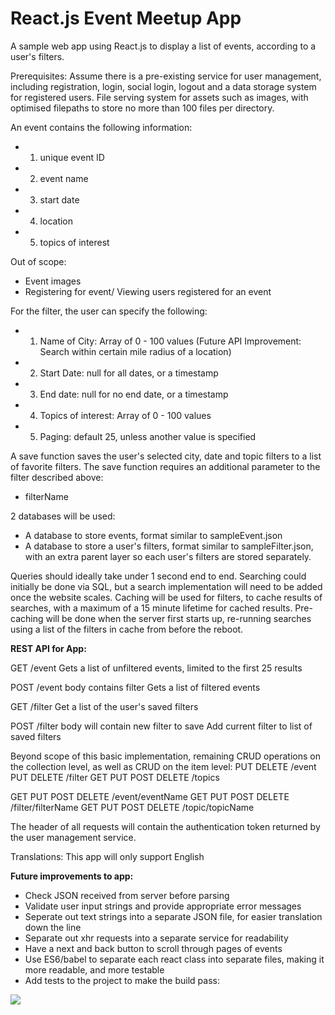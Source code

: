 # React.js Event Meetup App

A sample web app using React.js to display a list of events, according to a user's filters.

Prerequisites:
Assume there is a pre-existing service for user management, including registration, login, social login, logout and a data storage system for registered users.
File serving system for assets such as images, with optimised filepaths to store no more than 100 files per directory.

An event contains the following information:
- 1. unique event ID
- 2. event name
- 3. start date
- 4. location
- 5. topics of interest

Out of scope:
- Event images
- Registering for event/ Viewing users registered for an event

For the filter, the user can specify the following:
- 1. Name of City: Array of 0 - 100 values (Future API Improvement: Search within certain mile radius of a location)
- 2. Start Date: null for all dates, or a timestamp
- 3. End date: null for no end date, or a timestamp
- 4. Topics of interest: Array of 0 - 100 values
- 5. Paging: default 25, unless another value is specified

A save function saves the user's selected city, date and topic filters to a list of favorite filters.
The save function requires an additional parameter to the filter described above:
- filterName

2 databases will be used:
- A database to store events, format similar to sampleEvent.json
- A database to store a user's filters, format similar to sampleFilter.json, with an extra parent layer so each user's filters are stored separately.

Queries should ideally take under 1 second end to end.
Searching could initially be done via SQL, but a search implementation will need to be added once the website scales.
Caching will be used for filters, to cache results of searches, with a maximum of a 15 minute lifetime for cached results.
Pre-caching will be done when the server first starts up, re-running searches using a list of the filters in cache from before the reboot.

**REST API for App:**

GET /event
Gets a list of unfiltered events, limited to the first 25 results

POST /event
body contains filter
Gets a list of filtered events

GET /filter
Get a list of the user's saved filters
 
POST /filter
body will contain new filter to save
Add current filter to list of saved filters

Beyond scope of this basic implementation, remaining CRUD operations on the collection level, as well as CRUD on the item level:
PUT DELETE /event
PUT DELETE /filter
GET PUT POST DELETE /topics

GET PUT POST DELETE /event/eventName
GET PUT POST DELETE /filter/filterName
GET PUT POST DELETE /topic/topicName

The header of all requests will contain the authentication token returned by the user management service. 

Translations:
This app will only support English

**Future improvements to app:**
- Check JSON received from server before parsing
- Validate user input strings and provide appropriate error messages
- Seperate out text strings into a separate JSON file, for easier translation down the line
- Separate out xhr requests into a separate service for readability
- Have a next and back button to scroll through pages of events
- Use ES6/babel to separate each react class into separate files, making it more readable, and more testable
- Add tests to the project to make the build pass:
 <img src="https://travis-ci.org/Simon-Briggs/sampleMeetupApp.svg?branch=master">
